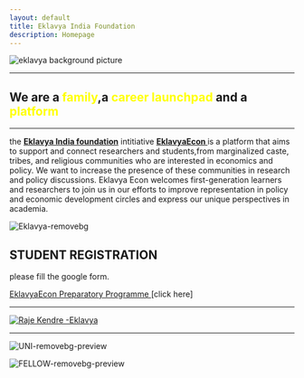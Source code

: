 ```yaml
---
layout: default
title: Eklavya India Foundation
description: Homepage
---
```


![eklavya background picture](https://github.com/EklavyaEcon/EklavyaEcon.github.io/assets/126576030/49652fe4-2a4d-4d62-9e43-ccf4d6dd52a6)


------
## We are a <font color="yellow">family</font>,a <font color="yellow">career launchpad</font> and a <font color="yellow">platform </font>

----



 the **<a href="https://eklavyaindia.org/">Eklavya India foundation</a>** intitiative **<a href="https://eklavyaecon.github.io/"> EklavyaEcon </a>** is a platform that aims to support and connect researchers and students,from marginalized caste, tribes, and religious communities who are interested in economics and policy. We want to increase the presence of these communities in research and policy discussions. Eklavya Econ welcomes first-generation learners and researchers to join us in our efforts to improve representation in policy and economic development circles and express our unique perspectives in academia.




<!-- The image  -->

  ![Eklavya-removebg](https://github.com/EklavyaEcon/EklavyaEcon.github.io/assets/126576030/f767244e-0b8d-451c-84a8-7aff3df81332)



## **STUDENT REGISTRATION**

please fill the google form.

<a href="https://forms.gle/K3gx3Q5qu49G8htXA"> EklavyaEcon Preparatory Programme </a> [click here]

---



[![Raje Kendre -Eklavya](https://res.cloudinary.com/marcomontalbano/image/upload/v1688895454/video_to_markdown/images/youtube--JJtps2DFlrQ-c05b58ac6eb4c4700831b2b3070cd403.jpg)](https://www.youtube.com/watch?v=JJtps2DFlrQ "Raje Kendre -Eklavya")



-----------

![UNI-removebg-preview](https://github.com/EklavyaEcon/EklavyaEcon.github.io/assets/126576030/d8f63bf3-d53e-48a2-b580-527db00fbd32)


![FELLOW-removebg-preview](https://github.com/EklavyaEcon/EklavyaEcon.github.io/assets/126576030/75ff3756-c276-4d5a-a782-07226eba03be)

































